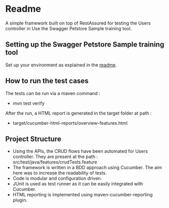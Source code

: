 # Readme
A simple framework built on top of RestAssured for testing  the Users controller in Use the Swagger Petstore Sample training tool.</br>

## Setting up the Swagger Petstore Sample training tool
Set up your environment as explained in the [readme](https://github.com/swagger-api/swagger-petstore).

## How to run the test cases
The tests can be run via a maven command : 

 - mvn test verify

After the run, a HTML report is generated in the target folder at path :

 - target/cucumber-html-reports/overview-features.html

## Project Structure

 - Using the APIs, the CRUD flows have been automated for Users controller. They are present at the path : src/test/java/features/crudTests.feature
 - The framework is written in a BDD approach using Cucumber. The aim here was to increase the readability of tests.
 - Code is modular and configuration driven.
 - JUnit is used as test runner as it can be easily integrated with Cucumber.
 - HTML reporting is implemented using maven-cucumber-reporting plugin.
